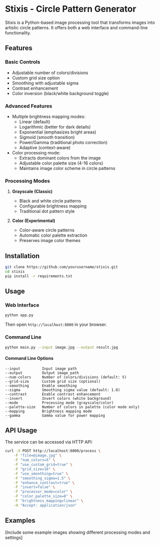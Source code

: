 # Stixis - Circle Pattern Generator

Stixis is a Python-based image processing tool that transforms images into artistic circle patterns. It offers both a web interface and command-line functionality.

## Features

### Basic Controls
- Adjustable number of colors/divisions
- Custom grid size option
- Smoothing with adjustable sigma
- Contrast enhancement
- Color inversion (black/white background toggle)

### Advanced Features
- Multiple brightness mapping modes:
  - Linear (default)
  - Logarithmic (better for dark details)
  - Exponential (emphasizes bright areas)
  - Sigmoid (smooth transition)
  - Power/Gamma (traditional photo correction)
  - Adaptive (context-aware)
- Color processing mode:
  - Extracts dominant colors from the image
  - Adjustable color palette size (4-16 colors)
  - Maintains image color scheme in circle patterns

### Processing Modes
1. **Grayscale (Classic)**
   - Black and white circle patterns
   - Configurable brightness mapping
   - Traditional dot pattern style

2. **Color (Experimental)**
   - Color-aware circle patterns
   - Automatic color palette extraction
   - Preserves image color themes

## Installation

```bash
git clone https://github.com/yourusername/stixis.git
cd stixis
pip install -r requirements.txt
```

## Usage

### Web Interface
```bash
python app.py
```
Then open `http://localhost:8000` in your browser.

### Command Line
```bash
python main.py --input image.jpg --output result.jpg
```

#### Command Line Options
```
--input          Input image path
--output         Output image path
--num-colors     Number of colors/divisions (default: 5)
--grid-size      Custom grid size (optional)
--smoothing      Enable smoothing
--sigma          Smoothing sigma value (default: 1.0)
--contrast       Enable contrast enhancement
--invert         Invert colors (white background)
--mode           Processing mode (grayscale/color)
--palette-size   Number of colors in palette (color mode only)
--mapping        Brightness mapping mode
--gamma          Gamma value for power mapping
```

## API Usage

The service can be accessed via HTTP API:

```bash
curl -X POST http://localhost:8000/process \
    -F "file=@image.jpg" \
    -F "num_colors=5" \
    -F "use_custom_grid=true" \
    -F "grid_size=16" \
    -F "use_smoothing=true" \
    -F "smoothing_sigma=1.5" \
    -F "enhance_contrast=true" \
    -F "invert=false" \
    -F "processor_mode=color" \
    -F "color_palette_size=8" \
    -F "brightness_mapping=linear" \
    -H "Accept: application/json"
```

## Examples

[Include some example images showing different processing modes and settings]

